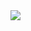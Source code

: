 <img src="https://capsule-render.vercel.app/api?type=wave&color=auto&height=300&section=header&text=Hello!%20I'm Hyunsu&fontSize=90" />
